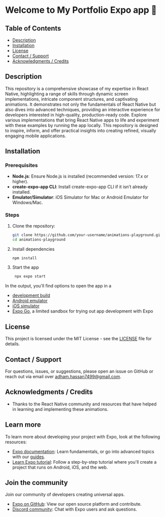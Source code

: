 # Welcome to My Portfolio Expo app 👋



## Table of Contents

- [Description](#description)
- [Installation](#installation)
- [License](#license)
- [Contact / Support](#contact--support)
- [Acknowledgments / Credits](#acknowledgments--credits)



## Description

This repository is a comprehensive showcase of my expertise in React Native, highlighting a range of skills through dynamic screen implementations, intricate component structures, and captivating animations. It demonstrates not only the fundamentals of React Native but also dives into advanced techniques, providing an interactive experience for developers interested in high-quality, production-ready code. Explore various implementations that bring React Native apps to life and experiment with these examples by running the app locally. This repository is designed to inspire, inform, and offer practical insights into creating refined, visually engaging mobile applications.

## Installation

### Prerequisites

- **Node.js**: Ensure Node.js is installed (recommended version: 17.x or higher).
- **create-expo-app CLI**: Install create-expo-app CLI if it isn’t already installed.
- **Emulator/Simulator**: iOS Simulator for Mac or Android Emulator for Windows/Mac.

### Steps

1. Clone the repository:
   ```bash
   git clone https://github.com/your-username/animations-playground.git
   cd animations-playground
   ```

2. Install dependencies

   ```bash
   npm install
   ```

3. Start the app

   ```bash
    npx expo start
   ```

In the output, you'll find options to open the app in a

- [development build](https://docs.expo.dev/develop/development-builds/introduction/)
- [Android emulator](https://docs.expo.dev/workflow/android-studio-emulator/)
- [iOS simulator](https://docs.expo.dev/workflow/ios-simulator/)
- [Expo Go](https://expo.dev/go), a limited sandbox for trying out app development with Expo


## License

This project is licensed under the MIT License - see the [LICENSE](LICENSE) file for details.

## Contact / Support

For questions, issues, or suggestions, please open an issue on GitHub or reach out via email over adham.hassan7499@gmail.com.

## Acknowledgments / Credits

- Thanks to the React Native community and resources that have helped in learning and implementing these animations.


## Learn more

To learn more about developing your project with Expo, look at the following resources:

- [Expo documentation](https://docs.expo.dev/): Learn fundamentals, or go into advanced topics with our [guides](https://docs.expo.dev/guides).
- [Learn Expo tutorial](https://docs.expo.dev/tutorial/introduction/): Follow a step-by-step tutorial where you'll create a project that runs on Android, iOS, and the web.

## Join the community

Join our community of developers creating universal apps.

- [Expo on GitHub](https://github.com/expo/expo): View our open source platform and contribute.
- [Discord community](https://chat.expo.dev): Chat with Expo users and ask questions.

